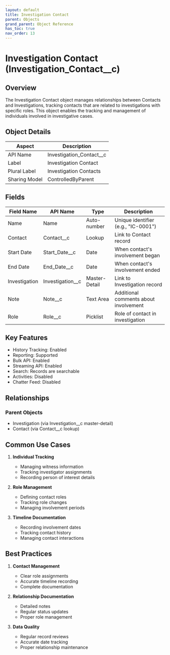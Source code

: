 ```yaml
---
layout: default
title: Investigation Contact
parent: Objects
grand_parent: Object Reference
has_toc: true
nav_order: 13
---
```


# Investigation Contact (Investigation_Contact__c)

## Overview

The Investigation Contact object manages relationships between Contacts and Investigations, tracking contacts that are related to investigations with specific roles. This object enables the tracking and management of individuals involved in investigative cases.

## Object Details

| Aspect | Description |
|--------|-------------|
| API Name | Investigation_Contact__c |
| Label | Investigation Contact |
| Plural Label | Investigation Contacts |
| Sharing Model | ControlledByParent |

## Fields

| Field Name | API Name | Type | Description |
|------------|----------|------|-------------|
| Name | Name | Auto-number | Unique identifier (e.g., "IC-0001") |
| Contact | Contact__c | Lookup | Link to Contact record |
| Start Date | Start_Date__c | Date | When contact's involvement began |
| End Date | End_Date__c | Date | When contact's involvement ended |
| Investigation | Investigation__c | Master-Detail | Link to Investigation record |
| Note | Note__c | Text Area | Additional comments about involvement |
| Role | Role__c | Picklist | Role of contact in investigation |

## Key Features

- History Tracking: Enabled
- Reporting: Supported
- Bulk API: Enabled
- Streaming API: Enabled
- Search: Records are searchable
- Activities: Disabled
- Chatter Feed: Disabled

## Relationships

### Parent Objects
- Investigation (via Investigation__c master-detail)
- Contact (via Contact__c lookup)

## Common Use Cases

1. **Individual Tracking**
   - Managing witness information
   - Tracking investigator assignments
   - Recording person of interest details

2. **Role Management**
   - Defining contact roles
   - Tracking role changes
   - Managing involvement periods

3. **Timeline Documentation**
   - Recording involvement dates
   - Tracking contact history
   - Managing contact interactions

## Best Practices

1. **Contact Management**
   - Clear role assignments
   - Accurate timeline recording
   - Complete documentation

2. **Relationship Documentation**
   - Detailed notes
   - Regular status updates
   - Proper role management

3. **Data Quality**
   - Regular record reviews
   - Accurate date tracking
   - Proper relationship maintenance